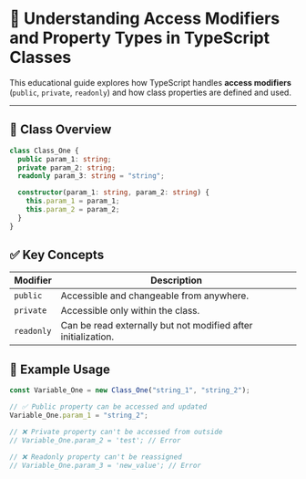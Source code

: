 # 📘 Understanding Access Modifiers and Property Types in TypeScript Classes

This educational guide explores how TypeScript handles **access modifiers** (`public`, `private`, `readonly`) and how class properties are defined and used.

---

## 🔹 Class Overview

```ts
class Class_One {
  public param_1: string;
  private param_2: string;
  readonly param_3: string = "string";

  constructor(param_1: string, param_2: string) {
    this.param_1 = param_1;
    this.param_2 = param_2;
  }
}
```

## ✅ Key Concepts

| Modifier   | Description                                                   |
| ---------- | ------------------------------------------------------------- |
| `public`   | Accessible and changeable from anywhere.                      |
| `private`  | Accessible only within the class.                             |
| `readonly` | Can be read externally but not modified after initialization. |

## 🧪 Example Usage

```ts
const Variable_One = new Class_One("string_1", "string_2");

// ✅ Public property can be accessed and updated
Variable_One.param_1 = "string_2";

// ❌ Private property can't be accessed from outside
// Variable_One.param_2 = 'test'; // Error

// ❌ Readonly property can't be reassigned
// Variable_One.param_3 = 'new_value'; // Error
```
